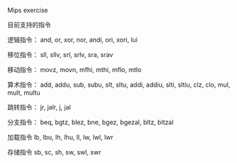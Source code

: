 Mips exercise

目前支持的指令

逻辑指令：
and, or, xor, nor, andi, ori, xori, lui

移位指令：
sll, sllv, srl, srlv, sra, srav

移动指令：
movz, movn, mfhi, mthi, mflo, mtlo

算术指令：
add, addu, sub, subu, slt, sltu, addi, addiu, slti, sltiu, clz, clo, mul, mult, multu

跳转指令：
jr, jalr, j, jal

分支指令：
beq, bgtz, blez, bne, bgez, bgezal, bltz, bltzal

加载指令
lb, lbu, lh, lhu, ll, lw, lwl, lwr

存储指令
sb, sc, sh, sw, swl, swr
